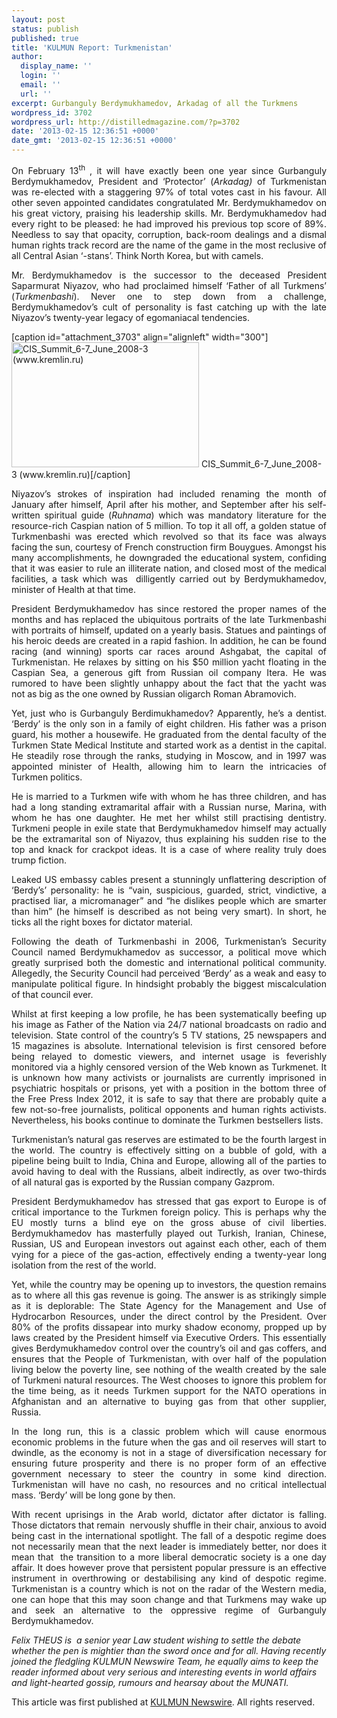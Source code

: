 ```yaml
---
layout: post
status: publish
published: true
title: 'KULMUN Report: Turkmenistan'
author:
  display_name: ''
  login: ''
  email: ''
  url: ''
excerpt: Gurbanguly Berdymukhamedov, Arkadag of all the Turkmens
wordpress_id: 3702
wordpress_url: http://distilledmagazine.com/?p=3702
date: '2013-02-15 12:36:51 +0000'
date_gmt: '2013-02-15 12:36:51 +0000'
---
```

<p style="text-align: justify;"><strong></strong>On February 13<sup>th </sup>, it will have exactly been one year since Gurbanguly Berdymukhamedov, President and ‘Protector’ (<i>Arkadag) </i>of Turkmenistan was re-elected with a staggering 97% of total votes cast in his favour. All other seven appointed candidates congratulated Mr. Berdymukhamedov on his great victory, praising his leadership skills. Mr. Berdymukhamedov had every right to be pleased: he had improved his previous top score of 89%. Needless to say that opacity, corruption, back-room dealings and a dismal human rights track record are the name of the game in the most reclusive of all Central Asian ‘-stans’. Think North Korea, but with camels.</p>
<p style="text-align: justify;">Mr. Berdymukhamedov is the successor to the deceased President Saparmurat Niyazov, who had proclaimed himself ‘Father of all Turkmens’ (<i>Turkmenbashi</i>). Never one to step down from a challenge, Berdymukhamedov’s cult of personality is fast catching up with the late Niyazov’s twenty-year legacy of egomaniacal tendencies.</p>
<p>[caption id="attachment_3703" align="alignleft" width="300"]<a href="http://distilledmagazine.com/wp-content/uploads/2013/02/CIS_Summit_6-7_June_2008-3.jpg"><img class="size-medium wp-image-3703" title="CIS_Summit_6-7_June_2008-3 (www.kremlin.ru)" alt="CIS_Summit_6-7_June_2008-3 (www.kremlin.ru)" src="http://distilledmagazine.com/wp-content/uploads/2013/02/CIS_Summit_6-7_June_2008-3-300x200.jpg" width="300" height="200" /></a> CIS_Summit_6-7_June_2008-3 (www.kremlin.ru)[/caption]</p>
<p style="text-align: justify;">Niyazov’s strokes of inspiration had included renaming the month of January after himself, April after his mother, and September after his self-written spiritual guide (<i>Ruhnama</i>) which was mandatory literature for the resource-rich Caspian nation of 5 million. To top it all off, a golden statue of Turkmenbashi was erected which revolved so that its face was always facing the sun, courtesy of French construction firm Bouygues. Amongst his many accomplishments, he downgraded the educational system, confiding that it was easier to rule an illiterate nation, and closed most of the medical facilities, a task which was  dilligently carried out by Berdymukhamedov, minister of Health at that time.</p>
<p style="text-align: justify;">President Berdymukhamedov has since restored the proper names of the months and has replaced the ubiquitous portraits of the late Turkmenbashi with portraits of himself, updated on a yearly basis. Statues and paintings of his heroic deeds are created in a rapid fashion. In addition, he can be found racing (and winning) sports car races around Ashgabat, the capital of Turkmenistan. He relaxes by sitting on his $50 million yacht floating in the Caspian Sea, a generous gift from Russian oil company Itera. He was rumored to have been slightly unhappy about the fact that the yacht was not as big as the one owned by Russian oligarch Roman Abramovich.</p>
<p style="text-align: justify;">Yet, just who is Gurbanguly Berdimukhamedov? Apparently, he’s a dentist. ‘Berdy’ is the only son in a family of eight children. His father was a prison guard, his mother a housewife. He graduated from the dental faculty of the Turkmen State Medical Institute and started work as a dentist in the capital. He steadily rose through the ranks, studying in Moscow, and in 1997 was appointed minister of Health, allowing him to learn the intricacies of Turkmen politics.</p>
<p style="text-align: justify;">He is married to a Turkmen wife with whom he has three children, and has had a long standing extramarital affair with a Russian nurse, Marina, with whom he has one daughter. He met her whilst still practising dentistry. Turkmeni people in exile state that Berdymukhamedov himself may actually be the extramarital son of Niyazov, thus explaining his sudden rise to the top and knack for crackpot ideas. It is a case of where reality truly does trump fiction.</p>
<p style="text-align: justify;">Leaked US embassy cables present a stunningly unflattering description of ‘Berdy’s’ personality: he is “vain, suspicious, guarded, strict, vindictive, a practised liar, a micromanager” and “he dislikes people which are smarter than him” (he himself is described as not being very smart). In short, he ticks all the right boxes for dictator material.</p>
<p style="text-align: justify;">Following the death of Turkmenbashi in 2006, Turkmenistan’s Security Council named Berdymukhamedov as successor, a political move which greatly surprised both the domestic and international political community. Allegedly, the Security Council had perceived ‘Berdy’ as a weak and easy to manipulate political figure. In hindsight probably the biggest miscalculation of that council ever.</p>
<p style="text-align: justify;">Whilst at first keeping a low profile, he has been systematically beefing up his image as Father of the Nation via 24/7 national broadcasts on radio and television. State control of the country’s 5 TV stations, 25 newspapers and 15 magazines is absolute. International television is first censored before being relayed to domestic viewers, and internet usage is feverishly monitored via a highly censored version of the Web known as Turkmenet. It is unknown how many activists or journalists are currently imprisoned in psychiatric hospitals or prisons, yet with a position in the bottom three of the Free Press Index 2012, it is safe to say that there are probably quite a few not-so-free journalists, political opponents and human rights activists. Nevertheless, his books continue to dominate the Turkmen bestsellers lists.</p>
<p style="text-align: justify;">Turkmenistan’s natural gas reserves are estimated to be the fourth largest in the world. The country is effectively sitting on a bubble of gold, with a pipeline being built to India, China and Europe, allowing all of the parties to avoid having to deal with the Russians, albeit indirectly, as over two-thirds of all natural gas is exported by the Russian company Gazprom.</p>
<p style="text-align: justify;">President Berdymukhamedov has stressed that gas export to Europe is of critical importance to the Turkmen foreign policy. This is perhaps why the EU mostly turns a blind eye on the gross abuse of civil liberties. Berdymukhamedov has masterfully played out Turkish, Iranian, Chinese, Russian, US and European investors out against each other, each of them vying for a piece of the gas-action, effectively ending a twenty-year long isolation from the rest of the world.</p>
<p style="text-align: justify;">Yet, while the country may be opening up to investors, the question remains as to where all this gas revenue is going. The answer is as strikingly simple as it is deplorable: The State Agency for the Management and Use of Hydrocarbon Resources, under the direct control by the President. Over 80% of the profits dissapear into murky shadow economy, propped up by laws created by the President himself via Executive Orders. This essentially gives Berdymukhamedov control over the country’s oil and gas coffers, and ensures that the People of Turkmenistan, with over half of the population living below the poverty line, see nothing of the wealth created by the sale of Turkmeni natural resources. The West chooses to ignore this problem for the time being, as it needs Turkmen support for the NATO operations in Afghanistan and an alternative to buying gas from that other supplier, Russia.</p>
<p style="text-align: justify;">In the long run, this is a classic problem which will cause enormous economic problems in the future when the gas and oil reserves will start to dwindle, as the economy is not in a stage of diversification necessary for ensuring future prosperity and there is no proper form of an effective government necessary to steer the country in some kind direction. Turkmenistan will have no cash, no resources and no critical intellectual mass. ‘Berdy’ will be long gone by then.</p>
<p style="text-align: justify;">With recent uprisings in the Arab world, dictator after dictator is falling. Those dictators that remain  nervously shuffle in their chair, anxious to avoid being cast in the international spotlight. The fall of a despotic regime does not necessarily mean that the next leader is immediately better, nor does it mean that  the transition to a more liberal democratic society is a one day affair. It does however prove that persistent popular pressure is an effective instrument in overthrowing or destabilising any kind of despotic regime. Turkmenistan is a country which is not on the radar of the Western media, one can hope that this may soon change and that Turkmens may wake up and seek an alternative to the oppressive regime of Gurbanguly Berdymukhamedov.</p>
<p><!--column--></p>
<p><em>Felix THEUS is  a senior year Law student wishing to settle the debate whether the pen is mightier than the sword once and for all. Having recently joined the fledgling KULMUN Newswire Team, he equally aims to keep the reader informed about very serious and interesting events in world affairs and light-hearted gossip, rumours and hearsay about the MUNATI.</em></p>
<p>This article was first published at <a href="http://distilledmagazine.com/wp-content/uploads/2013/02/gurbanguly-berdymukhamedov-arkadag-of-all-the-turkmens">KULMUN Newswire</a>. All rights reserved.</p>
